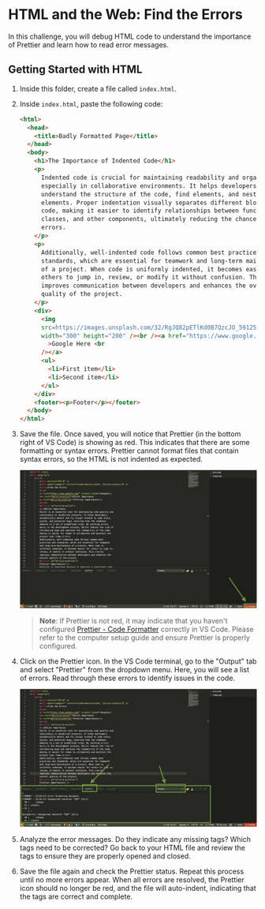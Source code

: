 # HTML and the Web: Find the Errors

In this challenge, you will debug HTML code to understand the importance of Prettier and learn how to read error messages.

## Getting Started with HTML

1. Inside this folder, create a file called `index.html`.
2. Inside `index.html`, paste the following code:

   ```html
   <html>
     <head>
       <title>Badly Formatted Page</title>
     </head>
     <body>
       <h1>The Importance of Indented Code</h1>
       <p>
         Indented code is crucial for maintaining readability and organization,
         especially in collaborative environments. It helps developers quickly
         understand the structure of the code, find elements, and nested
         elements. Proper indentation visually separates different blocks of
         code, making it easier to identify relationships between functions,
         classes, and other components, ultimately reducing the chance of
         errors.
       </p>
       <p>
         Additionally, well-indented code follows common best practices and
         standards, which are essential for teamwork and long-term maintenance
         of a project. When code is uniformly indented, it becomes easier for
         others to jump in, review, or modify it without confusion. This clarity
         improves communication between developers and enhances the overall
         quality of the project.
       </p>
       <div>
         <img
         src=https://images.unsplash.com/32/RgJQ82pETlKd0B7QzcJO_5912578701_92397ba76c_b.jpg?q=80&w=1024&auto=format&fit=crop&ixlib=rb-4.0.3&ixid=M3wxMjA3fDB8MHxwaG90by1wYWdlfHx8fGVufDB8fHx8fA%3D%3D
         width="300" height="200" /><br /><a href="https://www.google.com/"
           >Google Here <br
         /></a>
         <ul>
           <li>First item</li>
           <li>Second item</li>
         </ul>
       </div>
       <footer><p>Footer</p></footer>
     </body>
   </html>
   ```

3. Save the file. Once saved, you will notice that Prettier (in the bottom right of VS Code) is showing as red. This indicates that there are some formatting or syntax errors. Prettier cannot format files that contain syntax errors, so the HTML is not indented as expected.

   ![Prettier Red](./assets/prettier-red.png)

   > **Note**: If Prettier is not red, it may indicate that you haven't configured [Prettier - Code Formatter](https://marketplace.visualstudio.com/items?itemName=esbenp.prettier-vscode) correctly in VS Code. Please refer to the computer setup guide and ensure Prettier is properly configured.

4. Click on the Prettier icon. In the VS Code terminal, go to the "Output" tab and select "Prettier" from the dropdown menu. Here, you will see a list of errors. Read through these errors to identify issues in the code.

   ![Prettier Terminal](./assets/prettier-treminal.png)

5. Analyze the error messages. Do they indicate any missing tags? Which tags need to be corrected? Go back to your HTML file and review the tags to ensure they are properly opened and closed.

6. Save the file again and check the Prettier status. Repeat this process until no more errors appear. When all errors are resolved, the Prettier icon should no longer be red, and the file will auto-indent, indicating that the tags are correct and complete.
